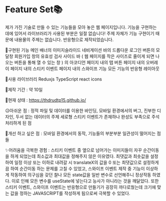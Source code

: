 # Feature Set📚

제가 가진 기술로 만들 수 있는 기능들을 모아 놓은 웹 페이지입니다.
기능을 구현하는 데에 있어서 라이브러리가 사용된 부분은 일절 없습니다!
주제 자체가 기능 구현이기 때문에 내용물의 주제는 없습니다.
반응형으로 제작되었습니다.


🍭구현된 기능
 메인 배너의 이미지슬라이드
 네비게이션 바의 드롭다운
 로그인 버튼의 모달창
 회원가입 창의 유효성 검사
 사이드 바 ( 웹 페이지를 작은 사이즈로 줄이게 되면 나오는 버튼을 통해 열 수 있는 창 ) 의 아코디언
 페이지 내의 탭 버튼
 페이지 내의 오버레이
 페이지 내의 스티키 이벤트
 페이지 내의 스와이프 기능
 모든 기능의 반응형 레이아웃


🎨사용 라이브러리
  Reduxjs
  TypeScript
  react icons

📅제작 기간 : 약 10일

📢현재 상태 : https://thdrudtp15.github.io/


😥아쉬운 점 : 정적 파일 및 데이터를 이용한 바인딩, 모바일 환경에서의 버그, 진부한 디자인, 두서 없는 데이터의 주제 세로형 스티키 이벤트가 존재하나 완성도 부족으로 주석처리하게 된 점

🧐개선 하고 싶은 점 : 모바일 환경에서의 동작, 기능들의 부분부분 일관성이 떨어지는 점들


✨어려움을 극복한 경험 : 스티키 이벤트 중 옆으로 넘어가는 이미지들이 자꾸 순간이동을 하게 되었는데 최소값과 최대값을 정해주지 않은 이유였다. 최댓값과 최솟값을 설정하여 일정 이상 또는 이하로 내려갈 시 translateX의 값을 0 또는 최댓값으로 설정하게끔 하여
순간이동 하는 문제를 고칠 수 있었고, 스와이프 이벤트 제작 중 기능이 이상하게 작동하여 의구심을 갖던 찰나 모든 state값을 일반 변수로 선언해주니 정상작동 하였다. 이로 인해 모든 변수를 useState에 넣는다고 능사가 아니라는 것을 깨달았다. 또한 스티키 이벤트, 스와이프 이벤트는
반응형으로 만들기가 굉장히 까다로웠는데 크기에 맞는 값을 정하는 JAVASCRIPT를 작성하게 됨으로써 극복할 수 있었다.




